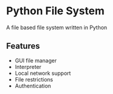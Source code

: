 # Python File System

A file based file system written in Python

## Features

- GUI file manager
- Interpreter
- Local network support
- File restrictions
- Authentication
